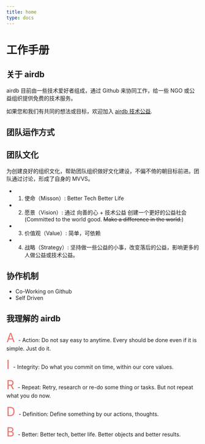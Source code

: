 ```yaml
---
title: home
type: docs
---
```


# 工作手册

## 关于 airdb

airdb 目前由一些技术爱好者组成，通过 Github 来协同工作，给一些 NGO 或公益组织提供免费的技术服务。

如果您和我们有共同的想法或目标，欢迎加入 [airdb 技术公益](https://github.com/airdb).


## 团队运作方式

## 团队文化

为创建良好的组织文化，帮助团队组织做好文化建设，不偏不倚的朝目标前进。团队通过讨论，形成了自身的 MVVS。

* 1. 使命（Misson）: Better Tech Better Life
* 2. 愿景（Vision）:  通过 向善的心 + 技术公益 创建一个更好的公益社会 <br> 
	(Committed to the world good. ~~Make a difference in the world.~~)
* 3. 价值观（Value）: 简单，可依赖
* 4. 战略（Strategy）: 坚持做一些公益的小事，改变落后的公益，影响更多的人做公益或技术公益。

## 协作机制

- Co-Working on Github
- Self Driven


## 我理解的 airdb
<font size=6 color=#F3716E> A </font> - Action: Do not say easy to anytime.  Every should be done even if it is simple. Just do it.

<font size=6 color=#F3716E> I </font> - Integrity: Do what you commit on time, within our core values.

<font size=6 color=#F3716E> R </font> - Repeat: Retry, research or re-do some thing or tasks.  But not repeat what you do now.


<font size=6 color=#F3716E> D </font> - Definition: Define something by our actions, thoughts.

<font size=6 color=#F3716E> B </font> - Better: Better tech, better life. Better objects and better results.
